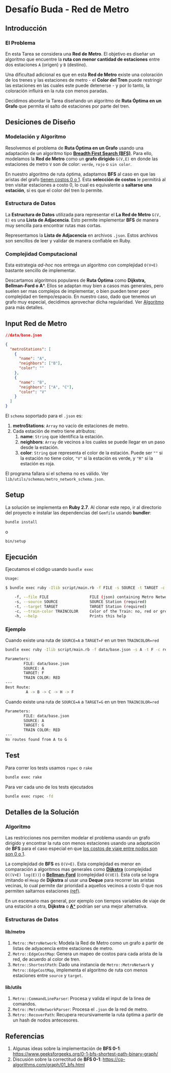 # Desafío Buda - Red de Metro


## Introducción


### El Problema

En esta Tarea se considera una **Red de Metro**. El objetivo es diseñar un algoritmo que encuentre la **ruta con menor cantidad de estaciones** entre dos estaciones `A` (origen) y `B` (destino).


Una dificultad adicional es que en esta **Red de Metro** existe una coloración de los trenes y las estaciones de metro - el **Color del Tren** puede restringir las estaciones en las cuales este puede detenerse - y por lo tanto, la coloración influirá en la ruta con menos paradas.

Decidimos abordar la Tarea diseñando un algoritmo de **Ruta Óptima en un Grafo** que permita el salto de estaciones por parte del tren.

 ## Desiciones de Diseño

 ### Modelación y Algoritmo

 Resolvemos el problema de **Ruta Óptima en un Grafo** usando una adaptación de un algoritmo tipo [**Breadth First Search (BFS)**](https://en.wikipedia.org/wiki/Breadth-first_search). Para ello, modelamos la **Red de Metro** como un **grafo dirigido** `G(V,E)` en donde las estaciones de metro `V` son de color: `verde`, `rojo` o `sin color`.

En nuestro algoritmo de ruta óptima, adaptamos **BFS** al caso en que las aristas del grafo [tienen costos  0 o 1](https://www.geeksforgeeks.org/0-1-bfs-shortest-path-binary-graph/ ). Esta **selección de costos** le permitirá al tren visitar estaciones a costo 0, lo cual es equivalente a **saltarse una estación**, si es que el color del tren lo permite.

### Estructura de Datos
La **Estructura de Datos** utilizada para representar el **La Red de Metro** `G(V, E)` es una **Lista de Adjacencia**. Esto permite implementar **BFS** de manera muy sencilla para encontrar rutas mas cortas.

 Representamos la **Lista de Adjacencia** en archivos `.json`. Estos archivos son sencillos de leer y validar de manera confiable en Ruby.

### Complejidad Computacional

Esta estrategia *ad-hoc* nos entrega un algoritmo con complejidad `O(V+E)` bastante sencillo de implementar.

Descartamos algoritmos populares de **Ruta Óptima** como **Dijkstra, Bellman-Ford o A***. Ellos se adaptan muy bien a casos mas generales, pero suelen ser mas complejos de implementar, o bien pueden tener peor complejidad en tiempo/espacio. En nuestro caso, dado que tenemos un grafo muy especial, decidimos aprovechar dicha regularidad. Ver [Algoritmo](#algoritmo) para más detalles.

## Input Red de Metro


```json
//data/base.json

{
  "metroStations": [
    {
      "name": "A",
      "neighbors": ["B"],
      "color": ""
    },
    {
      "name": "B",
      "neighbors": ["A", "C"],
      "color": "V"
    }
  ]
}
```

El `schema` soportado para el `.json` es:

1. **metroStations**: `Array` no vacío de estaciones de metro.
2. Cada estación de metro tiene atributos:
   1.  **name**: `String` que identifica la estación.
   2. **neighbors**: `Array` de vecinos a los cuales se puede llegar en un paso desde la estación.
   3. **color**: `String` que representa el color de la estación. Puede ser `""` si la estación no tiene color, `"V"` si la estación es verde, y `"R"` si la estación es roja.

El programa fallara si el schema no es válido. Ver `lib/utils/schemas/metro_network_schema.json`.


## Setup

La solución se implementa en **Ruby 2.7**. Al clonar este repo, ir al directorio del proyecto e instalar las dependencias del `Gemfile` usando  **bundler**:

```sh
bundle install
```
o
```sh
bin/setup
```


## Ejecución

Ejecutamos el código usando `bundle exec`


```sh
Usage:

$ bundle exec ruby -Ilib script/main.rb -f FILE -s SOURCE -t TARGET -c TRAINCOLOR

    -f, --file FILE                  FILE (json) containing Metro Network (required)
    -s, --source SOURCE              SOURCE Station (required)
    -t, --target TARGET              TARGET Station (required)
    -c, --train-color TRAINCOLOR     Color of the Train: no, red or green (optional)
    -h, --help                       Prints this help
```


### Ejemplo

Cuando existe una ruta de `SOURCE=A` a `TARGET=F` en un tren `TRAINCOLOR=red`

```sh
bundle exec ruby -Ilib script/main.rb -f data/base.json -s A -t F -c red

Parameters:
        FILE: data/base.json
        SOURCE: A
        TARGET: F
        TRAIN COLOR: RED
---
Best Route:
         A -> B -> C -> H -> F
```

Cuando existe una ruta de `SOURCE=A` a `TARGET=G` en un tren `TRAINCOLOR=red`

```sh
Parameters:
        FILE: data/base.json
        SOURCE: A
        TARGET: G
        TRAIN COLOR: RED
---
No routes found from A to G

```

## Test

Para correr los tests usamos `rspec` o `rake`

```sh
bundle exec rake
```

Para ver cada uno de los tests ejecutados

```sh
bundle exec rspec -fd
```



## Detalles de la Solución

### Algoritmo

Las restricciones nos permiten modelar el problema usando un grafo dirigido y encontrar la ruta  con menos estaciones usando una adaptación de **BFS** para el caso especial en que [los costos de viaje entre nodos son son 0 o 1](https://www.geeksforgeeks.org/0-1-bfs-shortest-path-binary-graph/ ).


La complejidad de **BFS** es `O(V+E)`.  Esta complejidad es menor en comparación a algoritmos mas generales como [**Dijkstra**](https://en.wikipedia.org/wiki/Dijkstra%27s_algorithm) (complejidad `O((V+E) log(E))`) o [**Bellman-Ford**](https://en.wikipedia.org/wiki/Bellman%E2%80%93Ford_algorithm) (complejidad `O(VE)`). Esta cota se logra imitando el `Heap` de  **Dijkstra** al usar una **Deque** para recorrer las aristas vecinas, lo cual permite dar prioridad a aquellos vecinos a costo 0 que nos permiten saltarnos estaciones [(ref)](https://cp-algorithms.com/graph/01_bfs.html).

En un escenario mas general, por ejemplo con tiempos variables de viaje de una estación a otra,  **Dijkstra**  o [**A***](https://en.wikipedia.org/wiki/A*_search_algorithm#:~:text=A*%20is%20an%20informed%20search,shortest%20time%2C%20etc.) podrían ser una mejor alternativa.


### Estructuras de Datos

#### lib/metro

1. `Metro::MetroNetwork`: Modela la Red de Metro como un grafo a partir de listas de adyacencia entre estaciones de metro.
2. `Metro::EdgeCostMap`: Genera un mapeo de costos para cada arista de la red, de acuerdo al color de tren.
3. `Metro::ShortestPath`: Dado una instancia de  `Metro::MetroNetwork` y `Metro::EdgeCostMap`, implementa el algoritmo de ruta con menos estaciones entre `source` y `target`.
#### lib/utils

1. `Metro::CommandLineParser`: Procesa y valida el input de la linea de comandos.
2. `Metro::MetroNetworkParser`: Procesa el `.json` de la red de metro.
3. `Metro::RecoverPath`: Recupera recursivamente la ruta óptima a partir de un hash de nodos antecesores.


## Referencias

1. Algunas ideas sobre la implementación de **BFS 0-1**: https://www.geeksforgeeks.org/0-1-bfs-shortest-path-binary-graph/
2. Discusión sobre la correctitud de **BFS 0-1**: https://cp-algorithms.com/graph/01_bfs.html
